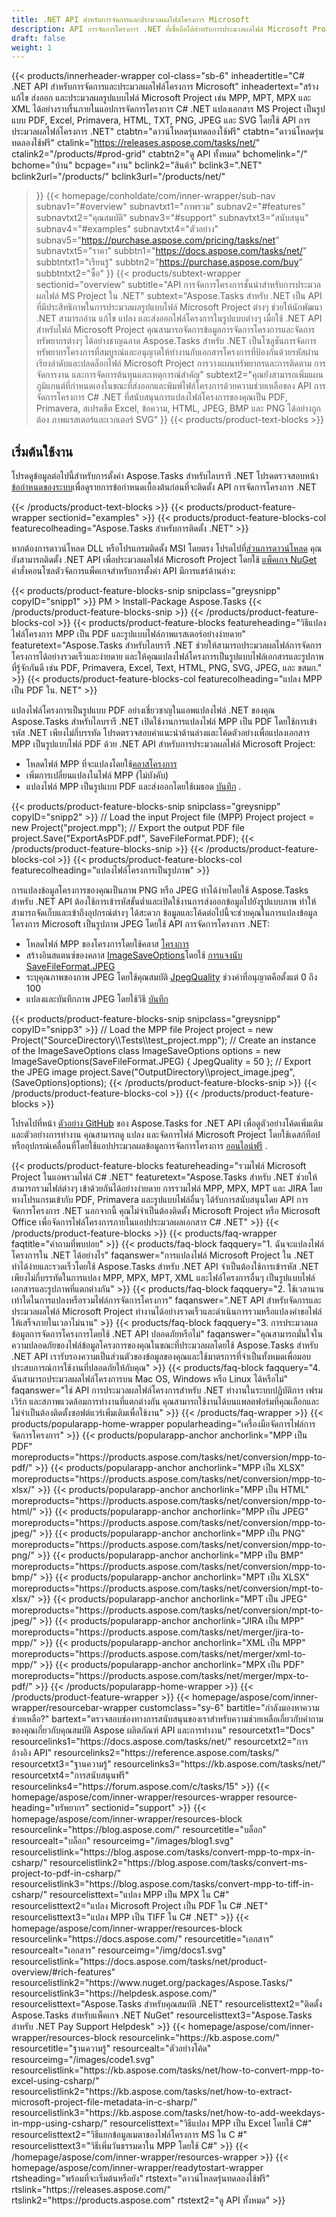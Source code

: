 ```yaml
---
title: .NET API สำหรับการจัดการและประมวลผลไฟล์โครงการ Microsoft
description: API การจัดการโครงการ .NET ที่เชื่อถือได้สำหรับการประมวลผลไฟล์ Microsoft Project สร้าง แปลง และจัดการไฟล์โปรเจ็กต์ MPP, MPT และ MPX ในแอพ .NET
draft: false
weight: 1
---
```

{{< products/innerheader-wrapper col-class="sb-6"
  inheadertitle="C# .NET API สำหรับการจัดการและประมวลผลไฟล์โครงการ Microsoft"
  inheadertext="สร้าง แก้ไข ส่งออก และประมวลผลรูปแบบไฟล์ Microsoft Project เช่น MPP, MPT, MPX และ XML ได้อย่างราบรื่นภายในแอปการจัดการโครงการ C# .NET แปลงเอกสาร MS Project เป็นรูปแบบ PDF, Excel, Primavera, HTML, TXT, PNG, JPEG และ SVG โดยใช้ API การประมวลผลไฟล์โครงการ .NET"
  ctabtn="ดาวน์โหลดรุ่นทดลองใช้ฟรี"
  ctabtn="ดาวน์โหลดรุ่นทดลองใช้ฟรี"
  ctalink="https://releases.aspose.com/tasks/net/"
  ctalink2="/products/#prod-grid"
  ctabtn2="ดู API ทั้งหมด"
  bchomelink="/"
  bchome="บ้าน"
  bcpage="งาน"
  bclink2="สินค้า"
  bclink3=".NET"
  bclink2url="/products/"
  bclink3url="/products/net/"
  >}}
{{< homepage/conholdate/com/inner-wrapper/sub-nav 
subnav1="#overview"
subnavtxt1="ภาพรวม" 
subnav2="#features"
subnavtxt2="คุณสมบัติ" 
subnav3="#support"
subnavtxt3="สนับสนุน" 
subnav4="#examples"
subnavtxt4="ตัวอย่าง" 
subnav5="https://purchase.aspose.com/pricing/tasks/net"
subnavtxt5="ราคา" 
subbtn1="https://docs.aspose.com/tasks/net/"
subbtntxt1="เรียนรู้"
subbtn2="https://purchase.aspose.com/buy"
subbtntxt2="ซื้อ"
>}}
   {{< products/subtext-wrapper
   sectionid="overview"
   subtitle="API การจัดการโครงการชั้นนำสำหรับการประมวลผลไฟล์ MS Project ใน .NET"
   subtext="Aspose.Tasks สำหรับ .NET เป็น API ที่มีประสิทธิภาพในการประมวลผลรูปแบบไฟล์ Microsoft Project ต่างๆ ช่วยให้นักพัฒนา .NET สามารถอ่าน แก้ไข แปลง และส่งออกไฟล์โครงการในรูปแบบต่างๆ เมื่อใช้ .NET API สำหรับไฟล์ Microsoft Project คุณสามารถจัดการข้อมูลการจัดการโครงการและจัดการทรัพยากรต่างๆ ได้อย่างชาญฉลาด Aspose.Tasks สำหรับ .NET เป็นโซลูชันการจัดการทรัพยากรโครงการที่สมบูรณ์และอนุญาตให้ทำงานกับเอกสารโครงการที่ป้องกันด้วยรหัสผ่าน เรียงลำดับและปลดล็อกไฟล์ Microsoft Project การวางแผนทรัพยากรและการติดตาม การจัดการงาน และการจัดการต้นทุนและเหตุการณ์สำคัญ"
   subtext2="คุณยังสามารถเพิ่มแผนภูมิแกนต์ที่กำหนดเองในขณะที่ส่งออกและพิมพ์ไฟล์โครงการด้วยความช่วยเหลือของ API การจัดการโครงการ C# .NET ที่สนับสนุนการแปลงไฟล์โครงการของคุณเป็น PDF, Primavera, สเปรดชีต Excel, ข้อความ, HTML, JPEG, BMP และ PNG ได้อย่างถูกต้อง ภาพแรสเตอร์และเวกเตอร์ SVG"
   >}} 
   {{< products/product-text-blocks >}}
   <h2>เริ่มต้นใช้งาน</h2>
   <p>โปรดดูข้อมูลต่อไปนี้สำหรับการตั้งค่า Aspose.Tasks สำหรับไลบรารี .NET โปรดตรวจสอบหน้า <a href="https://docs.aspose.com/tasks/net/system-requirements/">ข้อกำหนดของระบบ</a>เพื่อดูรายการข้อกำหนดเบื้องต้นก่อนที่จะติดตั้ง API การจัดการโครงการ .NET</p>
   {{< /products/product-text-blocks >}}
{{< products/product-feature-wrapper
sectionid="examples"
>}}
{{< products/product-feature-blocks-col
featurecolheading="Aspose.Tasks สำหรับการติดตั้ง .NET"
>}}
<p>หากต้องการดาวน์โหลด DLL หรือโปรแกรมติดตั้ง MSI โดยตรง โปรดไปที่<a href="https://releases.aspose.com/tasks/net/">ส่วนการดาวน์โหลด</a> คุณยังสามารถติดตั้ง .NET API เพื่อประมวลผลไฟล์ Microsoft Project โดยใช้ <a href="https://www.nuget.org/packages/Aspose.Tasks/">แพ็คเกจ NuGet</a> คำสั่งคอนโซลตัวจัดการแพ็คเกจสำหรับการตั้งค่า API มีการแชร์ด้านล่าง:</p>
{{< products/product-feature-blocks-snip
 snipclass="greysnipp"
 copyID="snipp1"
>}}
PM > Install-Package Aspose.Tasks
{{< /products/product-feature-blocks-snip >}}
{{< /products/product-feature-blocks-col >}}
{{< products/product-feature-blocks
 featureheading="วิธีแปลงไฟล์โครงการ MPP เป็น PDF และรูปแบบไฟล์ภาพแรสเตอร์อย่างง่ายดาย"
 featuretext="Aspose.Tasks สำหรับไลบรารี .NET ช่วยให้สามารถประมวลผลไฟล์การจัดการโครงการได้อย่างรวดเร็วและง่ายดาย และให้คุณแปลงไฟล์โครงการเป็นรูปแบบไฟล์เอกสารและรูปภาพที่รู้จักกันดี เช่น PDF, Primavera, Excel, Text, HTML, PNG, SVG, JPEG, และ ขสมก."
>}}
{{< products/product-feature-blocks-col
featurecolheading="แปลง MPP เป็น PDF ใน. NET"
>}}
<p>แปลงไฟล์โครงการเป็นรูปแบบ PDF อย่างเชี่ยวชาญในแอพแปลงไฟล์ .NET ของคุณ Aspose.Tasks สำหรับไลบรารี .NET เปิดใช้งานการแปลงไฟล์ MPP เป็น PDF โดยใช้การเข้ารหัส .NET เพียงไม่กี่บรรทัด โปรดตรวจสอบคำแนะนำด้านล่างและโค้ดตัวอย่างเพื่อแปลงเอกสาร MPP เป็นรูปแบบไฟล์ PDF ด้วย .NET API สำหรับการประมวลผลไฟล์ Microsoft Project:</p>
<ul>
   <li>โหลดไฟล์ MPP ที่จะแปลงโดยใช้<a href="https://reference.aspose.com/tasks/net/aspose.tasks/project">คลาสโครงการ</a></li>
   <li>เพิ่มการเปลี่ยนแปลงในไฟล์ MPP (ไม่บังคับ)</li>
   <li>แปลงไฟล์ MPP เป็นรูปแบบ PDF และส่งออกโดยใช้เมธอด <a href="https://reference.aspose.com/tasks/net/aspose.tasks/project/methods/save/index">บันทึก</a> .</li>
</ul>
{{< products/product-feature-blocks-snip
 snipclass="greysnipp"
 copyID="snipp2"
>}}
// Load the input Project file (MPP)
Project project = new Project("project.mpp");
// Export the output PDF file
project.Save("ExportAsPDF.pdf", SaveFileFormat.PDF);
{{< /products/product-feature-blocks-snip >}}
{{< /products/product-feature-blocks-col >}}
{{< products/product-feature-blocks-col
featurecolheading="แปลงไฟล์โครงการเป็นรูปภาพ"
>}}
<p>การแปลงข้อมูลโครงการของคุณเป็นภาพ PNG หรือ JPEG ทำได้ง่ายโดยใช้ Aspose.Tasks สำหรับ .NET API ต้องใช้การเข้ารหัสขั้นต่ำและเปิดใช้งานการส่งออกข้อมูลไปยังรูปแบบภาพ ทำให้สามารถจัดเก็บและเข้าถึงอุปกรณ์ต่างๆ ได้สะดวก ข้อมูลและโค้ดต่อไปนี้จะช่วยคุณในการแปลงข้อมูลโครงการ Microsoft เป็นรูปภาพ JPEG โดยใช้ API การจัดการโครงการ .NET:</p>
<ul>
   <li>โหลดไฟล์ MPP ของโครงการโดยใช้คลาส <a href="https://reference.aspose.com/tasks/net/aspose.tasks/project">โครงการ</a></li>
   <li>สร้างอินสแตนซ์ของคลาส <a href="https://reference.aspose.com/tasks/net/aspose.tasks.saving/imagesaveoptions">ImageSaveOptions</a>โดยใช้ <a href="https://reference.aspose.com/tasks/net/aspose.tasks.saving/savefileformat">การแจงนับ SaveFileFormat.JPEG</a></li>
   <li>ระบุคุณภาพของภาพ JPEG โดยใช้คุณสมบัติ <a href="https://reference.aspose.com/tasks/net/aspose.tasks.saving/imagesaveoptions/properties/jpegquality">JpegQuality</a> ช่วงค่าที่อนุญาตคือตั้งแต่ 0 ถึง 100</li>
   <li>แปลงและบันทึกภาพ JPEG โดยใช้วิธี <a href="https://reference.aspose.com/tasks/net/aspose.tasks.project/save/methods/6">บันทึก</a></li>
</ul>
{{< products/product-feature-blocks-snip
 snipclass="greysnipp"
 copyID="snipp3"
>}}
// Load the MPP file
Project project = new Project("SourceDirectory\\Tests\\test_project.mpp");
// Create an instance of the ImageSaveOptions class
ImageSaveOptions options = new ImageSaveOptions(SaveFileFormat.JPEG) { JpegQuality = 50 };
// Export the JPEG image
project.Save("OutputDirectory\\project_image.jpeg", (SaveOptions)options);
{{< /products/product-feature-blocks-snip >}}
{{< /products/product-feature-blocks-col >}}
{{< /products/product-feature-blocks >}}
   <p class="col-lg-12">โปรดไปที่หน้า <a href="https://github.com/aspose-tasks/Aspose.Tasks-for-.NET/tree/master/Examples">ตัวอย่าง GitHub</a> ของ Aspose.Tasks for .NET API เพื่อดูตัวอย่างโค้ดเพิ่มเติมและตัวอย่างการทำงาน คุณสามารถดู แปลง และจัดการไฟล์ Microsoft Project โดยใช้เดสก์ท็อปหรืออุปกรณ์เคลื่อนที่โดยใช้แอปประมวลผลข้อมูลการจัดการโครงการ <a href="https://products.aspose.app/tasks/family">ออนไลน์ฟรี</a> .</p>
{{< products/product-feature-blocks
 featureheading="รวมไฟล์ Microsoft Project ในแอพรวมไฟล์ C# .NET"
 featuretext="Aspose.Tasks สำหรับ .NET ช่วยให้สามารถรวมไฟล์ต่างๆ เข้าด้วยกันได้อย่างง่ายดาย การรวมไฟล์ MPP, MPX, MPT และ JIRA โดยทางโปรแกรมเข้ากับ PDF, Primavera และรูปแบบไฟล์อื่นๆ ได้รับการสนับสนุนโดย API การจัดการโครงการ .NET นอกจากนี้ คุณไม่จำเป็นต้องติดตั้ง Microsoft Project หรือ Microsoft Office เพื่อจัดการไฟล์โครงการภายในแอปประมวลผลเอกสาร C# .NET"
>}}
   {{< /products/product-feature-blocks >}}
   {{< products/faq-wrapper
   faqtitle="คำถามที่พบบ่อย"
>}}
   {{< products/faq-block
 faqquery="1. ฉันจะแปลงไฟล์โครงการใน .NET ได้อย่างไร"
 faqanswer="การแปลงไฟล์ Microsoft Project ใน .NET ทำได้ง่ายและรวดเร็วโดยใช้ Aspose.Tasks สำหรับ .NET API จำเป็นต้องใช้การเข้ารหัส .NET เพียงไม่กี่บรรทัดในการแปลง MPP, MPX, MPT, XML และไฟล์โครงการอื่นๆ เป็นรูปแบบไฟล์เอกสารและรูปภาพที่แตกต่างกัน"
>}}
   {{< products/faq-block 
 faqquery="2. ใช้เวลานานเท่าใดในการแปลงหรือรวมไฟล์การจัดการโครงการ"
 faqanswer=".NET API สำหรับจัดการและประมวลผลไฟล์ Microsoft Project ทำงานได้อย่างรวดเร็วและดำเนินการรวมหรือแปลงคำขอไฟล์ให้เสร็จภายในเวลาไม่นาน"
>}}
   {{< products/faq-block
 faqquery="3. การประมวลผลข้อมูลการจัดการโครงการโดยใช้ .NET API ปลอดภัยหรือไม่"
 faqanswer="คุณสามารถมั่นใจในความปลอดภัยของไฟล์ข้อมูลโครงการของคุณในขณะที่ประมวลผลโดยใช้ Aspose.Tasks สำหรับ .NET API เรารับรองความเป็นส่วนตัวของข้อมูลของคุณและใช้มาตรการที่จำเป็นทั้งหมดเพื่อมอบประสบการณ์การใช้งานที่ปลอดภัยให้กับคุณ"
>}}
   {{< products/faq-block
 faqquery="4. ฉันสามารถประมวลผลไฟล์โครงการบน Mac OS, Windows หรือ Linux ได้หรือไม่"
 faqanswer="ใช่ API การประมวลผลไฟล์โครงการสำหรับ .NET ทำงานในระบบปฏิบัติการ เฟรมเวิร์ก และสภาพแวดล้อมการทำงานที่แตกต่างกัน คุณสามารถใช้งานได้บนแพลตฟอร์มที่คุณเลือกและไม่จำเป็นต้องติดตั้งซอฟต์แวร์เพิ่มเติมเพื่อใช้งาน"
>}}
   {{< /products/faq-wrapper >}}
   {{< products/popularapp-home-wrapper
   popularheading="เครื่องมือจัดการไฟล์การจัดการโครงการ"
>}}
   {{< products/popularapp-anchor
 anchorlink="MPP เป็น PDF"
 moreproducts="https://products.aspose.com/tasks/net/conversion/mpp-to-pdf/"
>}} 
   {{< products/popularapp-anchor
 anchorlink="MPP เป็น XLSX"
 moreproducts="https://products.aspose.com/tasks/net/conversion/mpp-to-xlsx/"
>}} 
   {{< products/popularapp-anchor
 anchorlink="MPP เป็น HTML"
 moreproducts="https://products.aspose.com/tasks/net/conversion/mpp-to-html/"
>}} 
   {{< products/popularapp-anchor
 anchorlink="MPP เป็น JPEG"
 moreproducts="https://products.aspose.com/tasks/net/conversion/mpp-to-jpeg/"
>}} 
   {{< products/popularapp-anchor
 anchorlink="MPP เป็น PNG"
 moreproducts="https://products.aspose.com/tasks/net/conversion/mpp-to-png/"
>}} 
   {{< products/popularapp-anchor
 anchorlink="MPP เป็น BMP"
 moreproducts="https://products.aspose.com/tasks/net/conversion/mpp-to-bmp/"
>}} 
   {{< products/popularapp-anchor
 anchorlink="MPT เป็น XLSX"
 moreproducts="https://products.aspose.com/tasks/net/conversion/mpt-to-xlsx/"
>}} 
   {{< products/popularapp-anchor
 anchorlink="MPT เป็น JPEG"
 moreproducts="https://products.aspose.com/tasks/net/conversion/mpt-to-jpeg/"
>}} 
   {{< products/popularapp-anchor
 anchorlink="JIRA เป็น MPP"
 moreproducts="https://products.aspose.com/tasks/net/merger/jira-to-mpp/"
>}} 
   {{< products/popularapp-anchor
 anchorlink="XML เป็น MPP"
 moreproducts="https://products.aspose.com/tasks/net/merger/xml-to-mpp/"
>}} 
   {{< products/popularapp-anchor
 anchorlink="MPX เป็น PDF"
 moreproducts="https://products.aspose.com/tasks/net/merger/mpx-to-pdf/"
>}}  
   {{< /products/popularapp-home-wrapper >}}
   {{< /products/product-feature-wrapper >}}
{{< homepage/aspose/com/inner-wrapper/resourcebar-wrapper
customclass="sy-6"
bartitle="กำลังมองหาความช่วยเหลือ?"
bartext="ตรวจสอบช่องทางการสนับสนุนของเราสำหรับความช่วยเหลือเกี่ยวกับคำถามของคุณเกี่ยวกับคุณสมบัติ Aspose ผลิตภัณฑ์ API และการทำงาน"
resourcetxt1="Docs"
resourcelinks1="https://docs.aspose.com/tasks/net/"
resourcetxt2="การอ้างอิง API"
resourcelinks2="https://reference.aspose.com/tasks/"
resourcetxt3="ฐานความรู้"
resourcelinks3="https://kb.aspose.com/tasks/net/"
resourcetxt4="การสนับสนุนฟรี"
resourcelinks4="https://forum.aspose.com/c/tasks/15"
>}}
{{< homepage/aspose/com/inner-wrapper/resources-wrapper
resource-heading="ทรัพยากร"
sectionid="support"
>}}
{{< homepage/aspose/com/inner-wrapper/resources-block
resourcelink="https://blog.aspose.com/"
resourcetitle="บล็อก"
resourcealt="บล็อก"
resourceimg="/images/blog1.svg"
resourcelistlink="https://blog.aspose.com/tasks/convert-mpp-to-mpx-in-csharp/"
resourcelistlink2="https://blog.aspose.com/tasks/convert-ms-project-to-pdf-in-csharp/"
resourcelistlink3="https://blog.aspose.com/tasks/convert-mpp-to-tiff-in-csharp/"
resourcelisttext="แปลง MPP เป็น MPX ใน C#"
resourcelisttext2="แปลง Microsoft Project เป็น PDF ใน C# .NET"
resourcelisttext3="แปลง MPP เป็น TIFF ใน C# .NET"
>}}
{{< homepage/aspose/com/inner-wrapper/resources-block
resourcelink="https://docs.aspose.com/"
resourcetitle="เอกสาร"
resourcealt="เอกสาร"
resourceimg="/img/docs1.svg"
resourcelistlink="https://docs.aspose.com/tasks/net/product-overview/#rich-features"
resourcelistlink2="https://www.nuget.org/packages/Aspose.Tasks/"
resourcelistlink3="https://helpdesk.aspose.com/"
resourcelisttext="Aspose.Tasks สำหรับคุณสมบัติ .NET"
resourcelisttext2="ติดตั้ง Aspose.Tasks สำหรับแพ็คเกจ .NET NuGet"
resourcelisttext3="Aspose.Tasks สำหรับ .NET Pay Support Helpdesk"
>}}
{{< homepage/aspose/com/inner-wrapper/resources-block
resourcelink="https://kb.aspose.com/"
resourcetitle="ฐานความรู้"
resourcealt="ตัวอย่างโค้ด"
resourceimg="/images/code1.svg"
resourcelistlink="https://kb.aspose.com/tasks/net/how-to-convert-mpp-to-excel-using-csharp/"
resourcelistlink2="https://kb.aspose.com/tasks/net/how-to-extract-microsoft-project-file-metadata-in-c-sharp/"
resourcelistlink3="https://kb.aspose.com/tasks/net/how-to-add-weekdays-in-mpp-using-csharp/"
resourcelisttext="วิธีแปลง MPP เป็น Excel โดยใช้ C#"
resourcelisttext2="วิธีแยกข้อมูลเมตาของไฟล์โครงการ MS ใน C #"
resourcelisttext3="วิธีเพิ่มวันธรรมดาใน MPP โดยใช้ C#"
>}}
{{< /homepage/aspose/com/inner-wrapper/resources-wrapper >}}
{{< homepage/aspose/com/inner-wrapper/readytostart-wrapper
rtsheading="พร้อมที่จะเริ่มต้นหรือยัง"
rtstext="ดาวน์โหลดรุ่นทดลองใช้ฟรี"
rtslink="https://releases.aspose.com/"
rtslink2="https://products.aspose.com"
rtstext2="ดู API ทั้งหมด"
>}}
